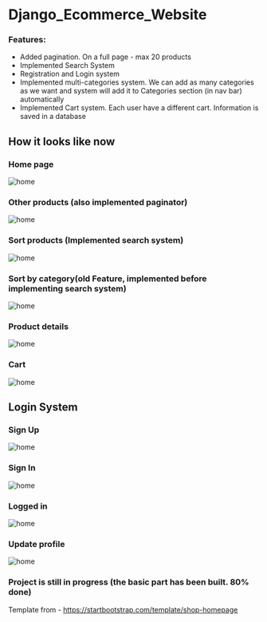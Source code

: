 # Django_Ecommerce_Website
  
### Features:  
- Added pagination. On a full page - max 20 products
- Implemented Search System 
- Registration and Login system
- Implemented multi-categories system. We can add as many categories as we want and system will add it to Categories section (in nav bar) automatically  
- Implemented Cart system. Each user have a different cart. Information is saved in a database
  
## How it looks like now  
  
### Home page  
  
![home](./!resources/media/home2.png)  
  
### Other products (also implemented paginator)  
  
![home](./!resources/media/other_products.png)  
  
### Sort products (Implemented search system)  
  
![home](./!resources/media/search.png)  
  
### Sort by category(old Feature, implemented before implementing search system)  
  
![home](./!resources/media/sort_by_category.png)  
  
  ### Product details
  
![home](./!resources/media/product_details.png)  
  
### Cart  
  
![home](./!resources/media/cart.png)    
  
## Login System
    
### Sign Up  
  
![home](./!resources/media/sign_up.png)  
  
### Sign In  
  
![home](./!resources/media/log_in.png)  
  
  ### Logged in
  
![home](./!resources/media/logged_in.png)  
  
### Update profile  
  
![home](./!resources/media/update.png)    
  
  

### Project is still in progress (the basic part has been built. 80% done)    
  
Template from - https://startbootstrap.com/template/shop-homepage  
